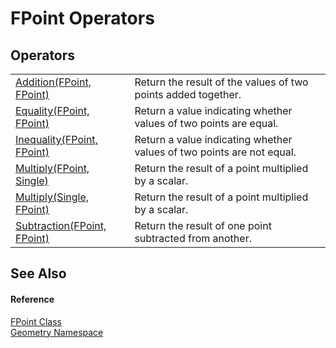 # FPoint Operators




## Operators
<table>
<tr>
<td><a href="a3539b4a-6905-2bdb-5226-8fe08e55d4a9.md">Addition(FPoint, FPoint)</a></td>
<td>Return the result of the values of two points added together.</td></tr>
<tr>
<td><a href="f2fc2284-7692-bee8-8983-1d670b88243d.md">Equality(FPoint, FPoint)</a></td>
<td>Return a value indicating whether values of two points are equal.</td></tr>
<tr>
<td><a href="b914cd39-d69b-3ec9-135b-dc4ad16be382.md">Inequality(FPoint, FPoint)</a></td>
<td>Return a value indicating whether values of two points are not equal.</td></tr>
<tr>
<td><a href="9ed1d776-68e1-f16b-ed7e-3859ae3e5805.md">Multiply(FPoint, Single)</a></td>
<td>Return the result of a point multiplied by a scalar.</td></tr>
<tr>
<td><a href="4fdd9fd8-cdca-1119-08ec-5c6b994e4370.md">Multiply(Single, FPoint)</a></td>
<td>Return the result of a point multiplied by a scalar.</td></tr>
<tr>
<td><a href="ce281086-7968-ddea-9486-87aecbdaa7aa.md">Subtraction(FPoint, FPoint)</a></td>
<td>Return the result of one point subtracted from another.</td></tr>
</table>

## See Also


#### Reference
<a href="477a6142-7b25-5977-263a-a8e4e3c4f582.md">FPoint Class</a>  
<a href="eb409b48-e279-bdb4-daf3-3196b72d55a2.md">Geometry Namespace</a>  
